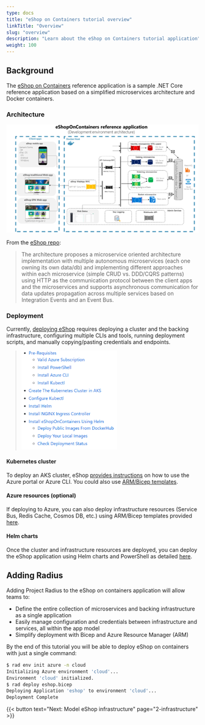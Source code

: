 ```yaml
---
type: docs
title: "eShop on Containers tutorial overview"
linkTitle: "Overview"
slug: "overview"
description: "Learn about the eShop on Containers tutorial application"
weight: 100
---
```


## Background

The [eShop on Containers](https://github.com/dotnet-architecture/eShopOnContainers) reference application is a sample .NET Core reference application based on a simplified microservices architecture and Docker containers.

### Architecture

<img src="architecture.png" alt="Architecture diagram of eShop on containers" width=900 >

From the [eShop repo](https://github.com/dotnet-architecture/eShopOnContainers#architecture-overview):

> The architecture proposes a microservice oriented architecture implementation with multiple autonomous microservices (each one owning its own data/db) and implementing different approaches within each microservice (simple CRUD vs. DDD/CQRS patterns) using HTTP as the communication protocol between the client apps and the microservices and supports asynchronous communication for data updates propagation across multiple services based on Integration Events and an Event Bus.

### Deployment

Currently, [deploying eShop](https://github.com/dotnet-architecture/eShopOnContainers/tree/dev/deploy/k8s) requires deploying a cluster and the backing infrastructure, configuring multiple CLIs and tools, running deployment scripts, and manually copying/pasting credentials and endpoints.
> <img src="deploy.png" alt="Screenshot of the list of steps to deploy eShop" width=250 >

#### Kubernetes cluster

To deploy an AKS cluster, eShop [provides instructions](https://github.com/dotnet-architecture/eShopOnContainers/wiki/Deploy-to-Azure-Kubernetes-Service-(AKS)) on how to use the Azure portal or Azure CLI. You could also use [ARM/Bicep templates](https://github.com/Azure/bicep/tree/main/docs/examples/101/aks).

#### Azure resources (optional)

If deploying to Azure, you can also deploy infrastructure resources (Service Bus, Redis Cache, Cosmos DB, etc.) using ARM/Bicep templates provided [here](https://github.com/dotnet-architecture/eShopOnContainers/wiki/Deploying-Azure-resources).

#### Helm charts

Once the cluster and infrastructure resources are deployed, you can deploy the eShop application using Helm charts and PowerShell as detailed [here](https://github.com/dotnet-architecture/eShopOnContainers/wiki/Deploy-to-Azure-Kubernetes-Service-(AKS)#install-eshoponcontainers-using-helm).

## Adding Radius

Adding Project Radius to the eShop on containers application will allow teams to:

- Define the entire collection of microservices and backing infrastructure as a single application
- Easily manage configuration and credentials between infrastructure and services, all within the app model
- Simplify deployment with Bicep and Azure Resource Manager (ARM)

By the end of this tutorial you will be able to deploy eShop on containers with just a single command:

```sh
$ rad env init azure -n cloud
Initializing Azure environment 'cloud'...
Environment 'cloud' initialized.
$ rad deploy eshop.bicep
Deploying Application 'eshop' to environment 'cloud'...
Deployment Complete
```

{{< button text="Next: Model eShop infrastructure" page="2-infrastructure" >}}

